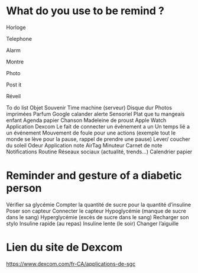 # What do you use to be remind ?

Horloge 

Telephone 

Alarm 

Montre

Photo

Post it 

Réveil 

To do list 
Objet 
Souvenir 
Time machine (serveur)
Disque dur 
Photos imprimées
Parfum 
Google calander 
alerte 
Sensoriel 
Plat que tu mangeais enfant 
Agenda papier 
Chanson
Madeleine de proust 
Apple Watch 
Application Dexcom 
Le fait de connecter un évènement a un 
Un temps lié a un événement 
Mouvement de foule pour une actions (exemple tout le monde se lève pour la pause, rappel de prendre une pause)
Lever/ coucher du soleil 
Odeur
Application note
AirTag 
Minuteur 
Carnet de note 
Notifications 
Routine 
Réseaux sociaux (actualité, trends…)
Calendrier papier 



# Reminder and gesture of a diabetic person

Vérifier sa glycémie
Compter la quantité de sucre pour la quantité d’insuline 
Poser son capteur 
Connecter le capteur
Hypoglycémie (manque de sucre dans le sang)
Hyperglycémie (excès de sucre dans le sang)
Recharger son stylo 
Insuline rapide (au repas)
Insuline lente (le soir)
Changer l’aiguille



# Lien du site de Dexcom

https://www.dexcom.com/fr-CA/applications-de-sgc